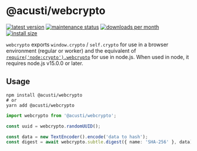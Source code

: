 # @acusti/webcrypto

[![latest version](https://img.shields.io/npm/v/@acusti/webcrypto?style=for-the-badge)](https://www.npmjs.com/package/@acusti/webcrypto)
[![maintenance status](https://img.shields.io/npms-io/maintenance-score/@acusti/webcrypto?style=for-the-badge)](https://npms.io/search?q=%40acusti%2Fwebcrypto)
[![downloads per month](https://img.shields.io/npm/dm/@acusti/webcrypto?style=for-the-badge)](https://www.npmjs.com/package/@acusti/webcrypto)
[![install size](https://packagephobia.com/badge?p=@acusti/webcrypto&style=for-the-badge)](https://packagephobia.com/result?p=@acusti/webcrypto)

`webcrypto` exports `window.crypto` / `self.crypto` for use in a browser
environment (regular or worker) and the equivalent of
[`require('node:crypto').webcrypto`][node webcrypto] for use in node.js.
When used in node, it requires node.js v15.0.0 or later.

[node webcrypto]: https://nodejs.org/api/webcrypto.html#class-crypto

## Usage

```
npm install @acusti/webcrypto
# or
yarn add @acusti/webcrypto
```

```ts
import webcrypto from '@acusti/webcrypto';

const uuid = webcrypto.randomUUID();

const data = new TextEncoder().encode('data to hash');
const digest = await webcrypto.subtle.digest({ name: 'SHA-256' }, data);
```
